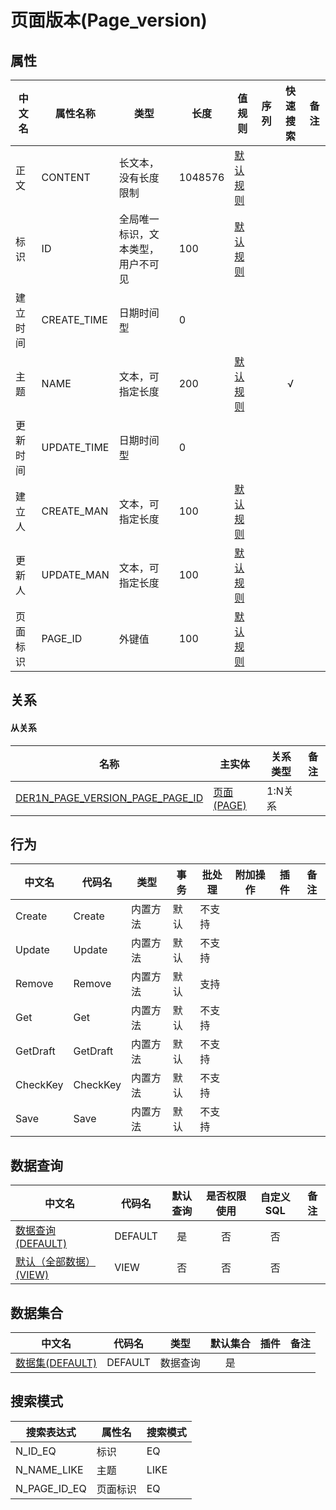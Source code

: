# 页面版本(Page_version)  <!-- {docsify-ignore-all} -->



## 属性
|    中文名 | 属性名称           | 类型     | 长度     |值规则   |  序列     | 快速搜索     |  备注  |
| --------   |------------| -----  | -----  | ----- | -----  | :---:   |  -------- |
|正文|CONTENT|长文本，没有长度限制|1048576|[默认规则](module/Wiki/Page_version/value_rule/Content#default)||||
|标识|ID|全局唯一标识，文本类型，用户不可见|100|[默认规则](module/Wiki/Page_version/value_rule/Id#default)||||
|建立时间|CREATE_TIME|日期时间型|0|||||
|主题|NAME|文本，可指定长度|200|[默认规则](module/Wiki/Page_version/value_rule/Name#default)||√||
|更新时间|UPDATE_TIME|日期时间型|0|||||
|建立人|CREATE_MAN|文本，可指定长度|100|[默认规则](module/Wiki/Page_version/value_rule/Create_man#default)||||
|更新人|UPDATE_MAN|文本，可指定长度|100|[默认规则](module/Wiki/Page_version/value_rule/Update_man#default)||||
|页面标识|PAGE_ID|外键值|100|[默认规则](module/Wiki/Page_version/value_rule/Page_id#default)||||


## 关系
<!-- tabs:start -->


#### **从关系**
|  名称   | 主实体   | 关系类型   |    备注  |
| -------- |---------- |-----------|----- |
|[DER1N_PAGE_VERSION_PAGE_PAGE_ID](der/DER1N_PAGE_VERSION_PAGE_PAGE_ID)|[页面(PAGE)](module/Wiki/Article_page)|1:N关系||
<!-- tabs:end -->

## 行为
| 中文名    | 代码名    | 类型    | 事务   | 批处理   | 附加操作  | 插件    |  备注  |
| -------- |---------- |----------- |------------|----------|---------| ----- | ----- |
|Create|Create|内置方法|默认|不支持||||
|Update|Update|内置方法|默认|不支持||||
|Remove|Remove|内置方法|默认|支持||||
|Get|Get|内置方法|默认|不支持||||
|GetDraft|GetDraft|内置方法|默认|不支持||||
|CheckKey|CheckKey|内置方法|默认|不支持||||
|Save|Save|内置方法|默认|不支持||||




## 数据查询
| 中文名    | 代码名    | 默认查询 | 是否权限使用 | 自定义SQL |  备注|
| --------  | --------   | :---:  | :---:  | :---:  |----- |
|[数据查询(DEFAULT)](module/Wiki/Page_version/query/Default)|DEFAULT|是|否 |否 ||
|[默认（全部数据）(VIEW)](module/Wiki/Page_version/query/View)|VIEW|否|否 |否 ||


## 数据集合
| 中文名  | 代码名  | 类型 | 默认集合 |   插件|   备注|
| --------  | --------   | --------   | :---:   | ----- |----- |
|[数据集(DEFAULT)](module/Wiki/Page_version/dataset/Default)|DEFAULT|数据查询|是|||




## 搜索模式
|   搜索表达式   |    属性名    |    搜索模式        |
| -------- |------------|------------|
|N_ID_EQ|标识|EQ|
|N_NAME_LIKE|主题|LIKE|
|N_PAGE_ID_EQ|页面标识|EQ|




